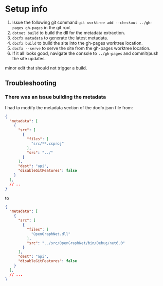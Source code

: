 # Setup info

1. Issue the following git command `git worktree add --checkout ../gh-pages gh-pages` in the git root
1. `dotnet build` to build the dll for the metadata extraction.
1. `docfx metadata` to generate the latest metadata.
1. `docfx build` to build the site into the gh-pages worktree location.
1. `docfx --serve` to serve the site from the gh-pages worktree location.
1. If it all looks good, navigate the console to `../gh-pages` and commit/push the site updates.

minor edit that should not trigger a build.

## Troubleshooting

### There was an issue building the metadata

I had to modify the metadata section of the docfx.json file from:

```json
{
  "metadata": [
    {
      "src": [
        {
          "files": [
            "src/**.csproj"
          ],
          "src": "../"
        }
      ],
      "dest": "api",
      "disableGitFeatures": false
    }
  ],
  // ..
}
```

to

```json
{
  "metadata": [
    {
      "src": [
        {
          "files": [
            "OpenGraphNet.dll"
          ],
          "src": "../src/OpenGraphNet/bin/Debug/net6.0"
        }
      ],
      "dest": "api",
      "disableGitFeatures": false
    }
  ],
  // ...
}
```
